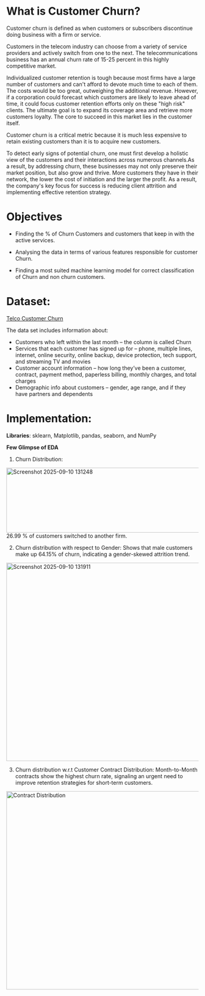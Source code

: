 # What is Customer Churn?

Customer churn is defined as when customers or subscribers discontinue doing business with a firm or service.

Customers in the telecom industry can choose from a variety of service providers and actively switch from one to the next. The telecommunications business has an annual churn rate of 15-25 percent in this highly competitive market.

Individualized customer retention is tough because most firms have a large number of customers and can't afford to devote much time to each of them. The costs would be too great, outweighing the additional revenue. However, if a corporation could forecast which customers are likely to leave ahead of time, it could focus customer retention efforts only on these "high risk" clients. The ultimate goal is to expand its coverage area and retrieve more customers loyalty. The core to succeed in this market lies in the customer itself.

Customer churn is a critical metric because it is much less expensive to retain existing customers than it is to acquire new customers.

To detect early signs of potential churn, one must first develop a holistic view of the customers and their interactions across numerous channels.As a result, by addressing churn, these businesses may not only preserve their market position, but also grow and thrive. More customers they have in their network, the lower the cost of initiation and the larger the profit. As a result, the company's key focus for success is reducing client attrition and implementing effective retention strategy.

# Objectives
* Finding the % of Churn Customers and customers that keep in with the active services.
  
* Analysing the data in terms of various features responsible for customer Churn.
  
* Finding a most suited machine learning model for correct classification of Churn and non churn customers.

# Dataset:
[Telco Customer Churn](https://www.kaggle.com/code/bhartiprasad17/customer-churn-p)

The data set includes information about:
* Customers who left within the last month – the column is called Churn
* Services that each customer has signed up for – phone, multiple lines, internet, online security, online backup, device protection, tech support, and streaming TV and movies
* Customer account information – how long they’ve been a customer, contract, payment method, paperless billing, monthly charges, and total charges
* Demographic info about customers – gender, age range, and if they have partners and dependents

# Implementation:
**Libraries**: sklearn, Matplotlib, pandas, seaborn, and NumPy

**Few Glimpse of EDA**

1. Churn Distribution:
<img width="1298" height="170" alt="Screenshot 2025-09-10 131248" src="https://github.com/user-attachments/assets/679f63b8-53ac-4f18-b5ed-9cea7ba43939" />
26.99 % of customers switched to another firm.


2. Churn distribution with respect to Gender:
   Shows that male customers make up 64.15% of churn, indicating a gender-skewed attrition trend.
<img width="600" height="520" alt="Screenshot 2025-09-10 131911" src="https://github.com/user-attachments/assets/c1a091bc-43e0-4dab-badb-4c96720b6215" />

3. Churn distribution w.r.t Customer Contract Distribution: Month-to-Month contracts show the highest churn rate, signaling an urgent need to improve retention strategies for short-term customers.
<img width="600" height="520" alt="Contract Distribution" src="https://github.com/user-attachments/assets/39bfc6e8-9818-4e33-86d5-8e2e100a3615" />


        





   


